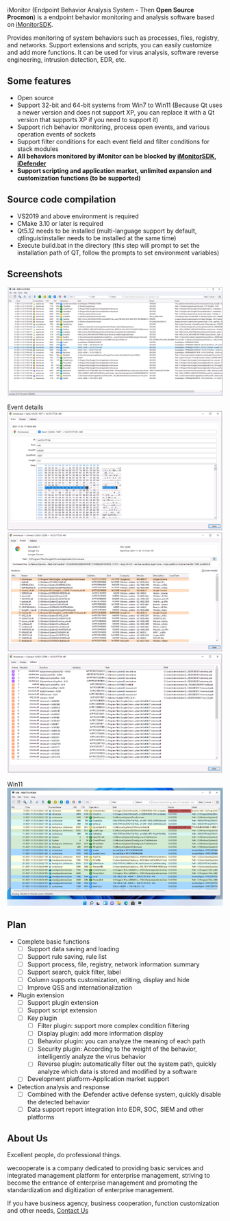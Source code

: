 iMonitor (Endpoint Behavior Analysis System - Then **Open Source Procmon**) is a endpoint behavior monitoring and analysis software based on [iMonitorSDK](https://github.com/wecooperate/iMonitorSDK).

Provides monitoring of system behaviors such as processes, files, registry, and networks. Support extensions and scripts, you can easily customize and add more functions. It can be used for virus analysis, software reverse engineering, intrusion detection, EDR, etc.

## Some features

- Open source
- Support 32-bit and 64-bit systems from Win7 to Win11 (Because Qt uses a newer version and does not support XP, you can replace it with a Qt version that supports XP if you need to support it)
- Support rich behavior monitoring, process open events, and various operation events of sockets
- Support filter conditions for each event field and filter conditions for stack modules
- **All behaviors monitored by iMonitor can be blocked by [iMonitorSDK](https://github.com/wecooperate/iMonitorSDK), [iDefender](https://github.com/wecooperate/iDefender)**
- **Support scripting and application market, unlimited expansion and customization functions (to be supported)**

## Source code compilation

- VS2019 and above environment is required
- CMake 3.10 or later is required
- Qt5.12 needs to be installed (multi-language support by default, qtlinguistinstaller needs to be installed at the same time)
- Execute build.bat in the directory (this step will prompt to set the installation path of QT, follow the prompts to set environment variables)

## Screenshots

![normal](./doc/normal.png)

Event details
![](./doc/bin.png)
![process](./doc/process.png)
![callstack](./doc/callstack.png)

Win11
![color](./doc/color.png)

## Plan

- Complete basic functions
  - [ ] Support data saving and loading
  - [ ] Support rule saving, rule list
  - [ ] Support process, file, registry, network information summary
  - [ ] Support search, quick filter, label
  - [ ] Column supports customization, editing, display and hide
  - [ ] Improve QSS and internationalization

- Plugin extension
  - [ ] Support plugin extension
  - [ ] Support script extension
  - [ ] Key plugin
    - [ ] Filter plugin: support more complex condition filtering
    - [ ] Display plugin: add more information display
    - [ ] Behavior plugin: you can analyze the meaning of each path
    - [ ] Security plugin: According to the weight of the behavior, intelligently analyze the virus behavior
    - [ ] Reverse plugin: automatically filter out the system path, quickly analyze which data is stored and modified by a software
  - [ ] Development platform-Application market support

- Detection analysis and response
  - [ ] Combined with the iDefender active defense system, quickly disable the detected behavior
  - [ ] Data support report integration into EDR, SOC, SIEM and other platforms

## About Us

Excellent people, do professional things.

wecooperate is a company dedicated to providing basic services and integrated management platform for enterprise management, striving to become the entrance of enterprise management and promoting the standardization and digitization of enterprise management.

If you have business agency, business cooperation, function customization and other needs, [Contact Us](mailto://iMonitor@qq.com)
